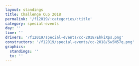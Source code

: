 ```yaml
---
layout: standings
title: Challenge Cup 2018
permalink: '/f12019/:categories/:title'
category: special-events
day: ''
time: ''
drivers: '/f12019/special-events/cc-2018/EhkiXps.png'
constructors: '/f12019/special-events/cc-2018/Sw5N57q.png'
graphics:
  standings: ''
  tv: ''
---
```


